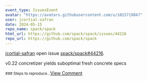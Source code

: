 ```yaml
---
event_type: IssuesEvent
avatar: "https://avatars.githubusercontent.com/u/101571984?"
user: jcortial-safran
date: 2024-05-15
repo_name: spack/spack
html_url: https://github.com/spack/spack/issues/44216
repo_url: https://github.com/spack/spack
---
```


<a href='https://github.com/jcortial-safran' target='_blank'>jcortial-safran</a> open issue <a href='https://github.com/spack/spack/issues/44216' target='_blank'>spack/spack#44216</a>.

<p>v0.22 concretizer yields suboptimal fresh concrete specs</p><small>### Steps to reproduce...</small><a href='https://github.com/spack/spack/issues/44216' target='_blank'>View Comment</a>